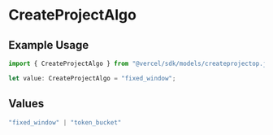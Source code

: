 # CreateProjectAlgo

## Example Usage

```typescript
import { CreateProjectAlgo } from "@vercel/sdk/models/createprojectop.js";

let value: CreateProjectAlgo = "fixed_window";
```

## Values

```typescript
"fixed_window" | "token_bucket"
```
